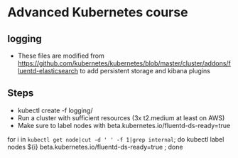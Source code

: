# Advanced Kubernetes course
## logging
* These files are modified from https://github.com/kubernetes/kubernetes/blob/master/cluster/addons/fluentd-elasticsearch to add persistent storage and kibana plugins

## Steps
* kubectl create -f logging/
* Run a cluster with sufficient resources (3x t2.medium at least on AWS)
* Make sure to label nodes with beta.kubernetes.io/fluentd-ds-ready=true

for i in `kubectl get node|cut -d ' ' -f 1|grep internal`; do kubectl label nodes ${i} beta.kubernetes.io/fluentd-ds-ready=true ; done
